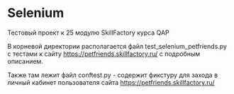 # Selenium

Тестовый проект к 25 модулю SkillFactory курса QAP

В корневой директории располагается файл test_selenium_petfriends.py с тестами к сайту https://petfriends.skillfactory.ru/ с подробным описанием.

Также там лежит файл conftest.py - содержит фикстуру для захода в личный кабинет пользователя сайта https://petfriends.skillfactory.ru/
